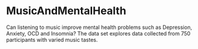 # MusicAndMentalHealth
Can listening to music improve mental health problems such as Depression, Anxiety, OCD and Insomnia? The data set explores data collected from 750 participants with varied music tastes. 
